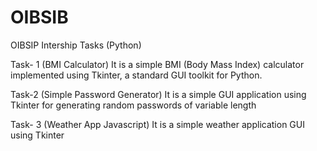 # OIBSIB
OIBSIP Intership Tasks (Python)

Task- 1 (BMI Calculator)
It is a simple BMI (Body Mass Index) calculator implemented using Tkinter, a standard GUI toolkit for Python.

Task-2 (Simple Password Generator)
It is a simple GUI application using Tkinter for generating random passwords of variable length

Task- 3 (Weather App Javascript)
It is a simple weather application GUI using Tkinter
